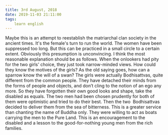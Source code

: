 ```yaml
---
title: 3rd August, 2018
date: 2019-11-03 21:11:00
tags:
    learn english
---
```


Maybe this is an attempt to reestablish the matriarchal clan society in the ancient times. It's the female's turn to run the world. The women have been suppressed too long. But this can be practiced in a small circle to a certain extent. Obviously this presumption is unconvincing. I think the most reasonable explanation should be as follows. When the onlookers had pity for the two girls' choice, they just took narrow-minded views. How could they know the motives of the girls? As the old saying goes, how can a sparrow know the will of a swan? The girls were actually 
Bodhisattvas, quite different from the common people. They have detached their minds from the forms of people and objects, and don’t cling to the notion of an ego any more. So they have forgotten their own good looks and shape, take the disabled as equals. The two men had been chosen prudently for both of them were optimistic and tried to do their best. Then the two  Bodhisattvas decided to deliver them from the sea of bitterness. This is a greater service than chanting the name of Buddha only. They were willing to act as boats carrying the men to the Pure Land. This is an encouragement to the disabled and a lesson to the good-for-nothing young men from the rich families.  